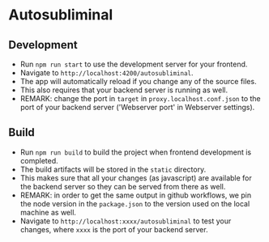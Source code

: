 # Autosubliminal

## Development

* Run `npm run start` to use the development server for your frontend.
* Navigate to `http://localhost:4200/autosubliminal`.
* The app will automatically reload if you change any of the source files.
* This also requires that your backend server is running as well.
* REMARK: change the port in `target` in `proxy.localhost.conf.json` to the port of your backend server ('Webserver port' in Webserver settings).

## Build

* Run `npm run build` to build the project when frontend development is completed.
* The build artifacts will be stored in the `static` directory.
* This makes sure that all your changes (as javascript) are available for the backend server so they can be served from there as well.
* REMARK: in order to get the same output in github workflows, we pin the node version in the `package.json` to the version used on the local machine as well.
* Navigate to `http://localhost:xxxx/autosubliminal` to test your changes, where `xxxx` is the port of your backend server.

